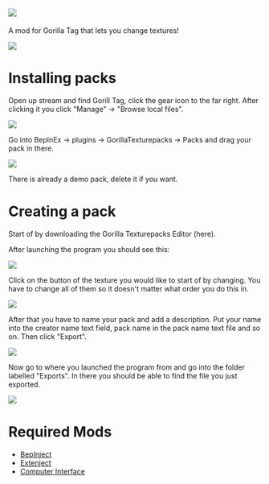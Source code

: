 # ![](https://user-images.githubusercontent.com/29258204/144619740-180109f6-36e3-4b09-88ae-0f64b375fe4f.png)
A mod for Gorilla Tag that lets you change textures!

![](https://user-images.githubusercontent.com/29258204/144645759-517b66d3-edfe-4598-a98b-7656358c1ae3.gif)

# Installing packs
Open up stream and find Gorill Tag, click the gear icon to the far right.
After clicking it you click "Manage" -> "Browse local files".

![](https://user-images.githubusercontent.com/29258204/144292904-c911e8cc-3d2e-4882-9644-1ba2a72e3cc2.png)

Go into BepInEx -> plugins -> GorillaTexturepacks -> Packs and drag your pack in there.

![](https://user-images.githubusercontent.com/29258204/144292181-72f34b4b-a147-437a-9597-67d95bb48197.png)

There is already a demo pack, delete it if you want.

# Creating a pack
Start of by downloading the Gorilla Texturepacks Editor (here).

After launching the program you should see this:

![](https://user-images.githubusercontent.com/29258204/144292978-484a6f6c-fc17-4d09-a852-01819527c00c.png)

Click on the button of the texture you would like to start of by changing.
You have to change all of them so it doesn't matter what order you do this in.

![](https://user-images.githubusercontent.com/29258204/144293112-93a254d8-df7e-4221-8bc9-adaaabbfd7b6.png)

After that you have to name your pack and add a description. Put your name into the creator name text field,
pack name in the pack name text file and so on.
Then click "Export".

![](https://user-images.githubusercontent.com/29258204/144293320-9318fa4b-220d-4eb8-83a7-481f82c11c14.png)

Now go to where you launched the program from and go into the folder labelled "Exports". In there you should be able to find
the file you just exported.

![](https://user-images.githubusercontent.com/29258204/144293427-4c3becd3-27ac-4f20-9ead-a16cbc3d580b.png)

# Required Mods
- [BepInject](https://github.com/Auros/Bepinject/releases)
- [Extenject](https://github.com/Auros/Bepinject/releases)
- [Computer Interface](https://github.com/ToniMacaroni/ComputerInterface/releases)
